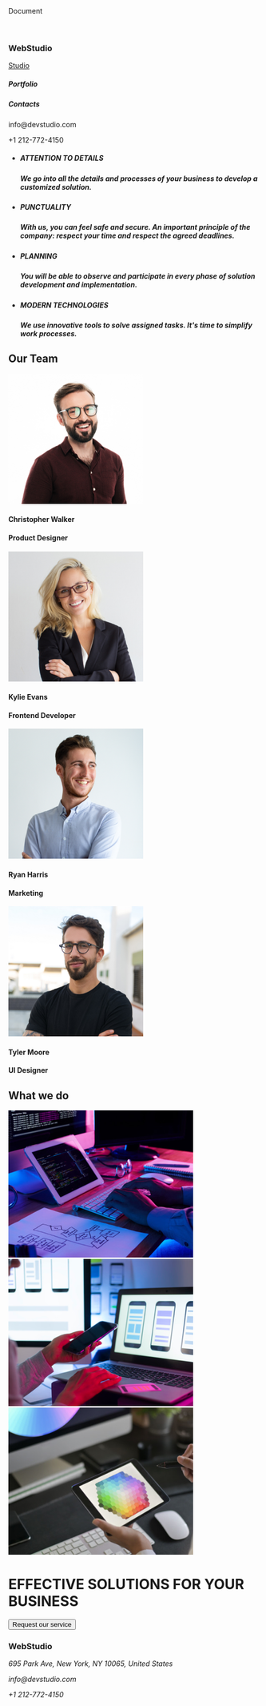 <!DOCTYPE html>
<html lang="en">
  <head>
    <meta charset="UTF-8" />
    <meta http-equiv="X-UA-Compatible" content="IE=edge" />
    <meta name="viewport" content="width=device-width, initial-scale=1.0" />
    <link rel="preconnect" href="https://fonts.googleapis.com">
<link rel="preconnect" href="https://fonts.gstatic.com" crossorigin>
<link href="https: //fonts.googleapis.com/css2?family= Roboto & display rodzina= Raleway:wght@700 &rodzina= Roboto:waga@400;500;700;900 & swap" rel="stylesheet">
    <link rel="stylesheet" href="css/style.css" >
    <tittle>Document</tittle>
  </head>
  <body>
      <header>
        <div class="top_line">
          <div class="menu"></div>
        </div>
      </header>
      <nav>
        <h3 class="webstudio">WebStudio</h3>
        <a href="portfolio.html" class="studio">Studio</a>
      </nav>
    <main>
      <div class="group_1">
        <h5 class="color-black">Portfolio</h5>
        <h5 class="color-black">Contacts</h5>
        <p class="mail-page1">info@devstudio.com</p>
        <p class="tel">+1 212-772-4150</p>
        <ul>
          <li>
            <h5 class="line-high">ATTENTION TO DETAILS</h5>
            <h5 class="line-low">
              We go into all the details and processes of your business to
              develop a customized solution.
            </h5>
          </li>
          <li>
            <h5 class="line-high">PUNCTUALITY</h5>
            <h5 class="line-low">
              With us, you can feel safe and secure. An important principle of
              the company: respect your time and respect the agreed deadlines.
            </h5>
          </li>
          <li>
            <h5 class="line-high">PLANNING</h5>
            <h5 class="line-low">
              You will be able to observe and participate in every phase of
              solution development and implementation.
            </h5>
          </li>
          <li>
            <h5 class="line-high">MODERN TECHNOLOGIES</h5>
            <h5 class="line-low">
              We use innovative tools to solve assigned tasks. It's time to
              simplify work processes.
            </h5>
          </li>
        </ul>
      </div>
      <div class="signposts"></div>
      <div class="our_team">
        <h2>Our Team</h2>
        <div class="team">
          <div class="card1">
            <img
              src="images/christopher.jpg"
              alt="Christopher"
              width="270px"
              height="260px"
            />
            <h4 class="name-black">Christopher Walker</h4>
            <h4>Product Designer</h4>
          </div>
          <div class="card2">
            <img
              src="images/kylie.jpg"
              alt="Kylie"
              width="270px"
              height="260px"
            />
            <h4 class="name-black">Kylie Evans</h4>
            <h4>Frontend Developer</h4>
          </div>
          <div class="card3">
            <img
              src="images/ryan.jpg"
              alt="Ryan"
              width="270px"
              height="260px"
            />
            <h4 class="name-black">Ryan Harris</h4>
            <h4>Marketing</h4>
          </div>
          <div class="card4">
            <img
              src="images/tyler.jpg"
              alt="Tyler"
              width="270px"
              height="260px"
            />
            <h4 class="name-black">Tyler Moore</h4>
            <h4>UI Designer</h4>
          </div>
        </div>
      </div>
      <div class="what_we_do">
        <h2>What we do</h2>
        <div class="box1">
          <img
            src="images/programer.png"
            alt="programer"
            width="370px"
            height="294px"
          />
        </div>
        <div class="box2">
          <img
            src="images/conect.png"
            alt="conect" 
            width="370px"
            height="294px"
          />
        </div>
        <div class="box3">
          <img
            src="images/graphic.png"
            alt="graphic"
            width="370px"
            height="294px"
          />
        </div>
      </div>
      <div class="title">
        <div class="button">
          <h1>EFFECTIVE SOLUTIONS FOR YOUR BUSINESS</h1>
          <input class="button1" type="submit" value="Request our service" />
        </div>
      </div>
    <main>
      <div class="basement">
        <footer>
            <h3 class="webstudio">WebStudio</h3>
          <address>
            <p>695 Park Ave, New York, NY 10065, United States</p>
            <p class="mail-down">info@devstudio.com</p>
            <p class="tel">+1 212-772-4150</p>
          </address>
        </footer>
      </div>
  </body>
</html>
